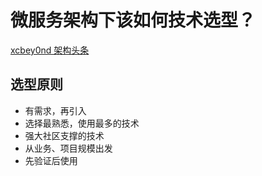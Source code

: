 # 微服务架构下该如何技术选型？

[xcbey0nd 架构头条](https://mp.weixin.qq.com/s/f8dsUxdbTZ0Yt5In1BvRJg)

## 选型原则

* 有需求，再引入
* 选择最熟悉，使用最多的技术
* 强大社区支撑的技术
* 从业务、项目规模出发
* 先验证后使用
